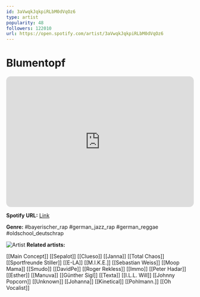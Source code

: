 ```yaml
---
id: 3aVwqkJqkpiRLbM0dVqOz6
type: artist
popularity: 48
followers: 122010
url: https://open.spotify.com/artist/3aVwqkJqkpiRLbM0dVqOz6
---
```

# Blumentopf

<iframe style="border-radius:12px" src="https://open.spotify.com/embed/artist/3aVwqkJqkpiRLbM0dVqOz6" width="100%" height="352" frameBorder="0" allowfullscreen="" allow="autoplay; clipboard-write; encrypted-media; fullscreen; picture-in-picture" loading="lazy"></iframe>

**Spotify URL:** [Link](https://open.spotify.com/artist/3aVwqkJqkpiRLbM0dVqOz6)

**Genre:**  #bayerischer_rap #german_jazz_rap #german_reggae #oldschool_deutschrap

![Artist](https://i.scdn.co/image/4472bb8543b1f68aaf5876f9b6bc8f7fe75bec14)
**Related artists:**

[[Main Concept]]
[[Sepalot]]
[[Clueso]]
[[Janna]]
[[Total Chaos]]
[[Sportfreunde Stiller]]
[[E-LA]]
[[M.I.K.E.]]
[[Sebastian Weiss]]
[[Moop Mama]]
[[Smudo]]
[[DavidPe]]
[[Roger Rekless]]
[[Immo]]
[[Peter Hadar]]
[[Esther]]
[[Manuva]]
[[Günther Sigl]]
[[Texta]]
[[I.L.L. Will]]
[[Johnny Popcorn]]
[[Unknown]]
[[Johanna]]
[[Kinetical]]
[[Pohlmann.]]
[[Oh Vocalist]]
